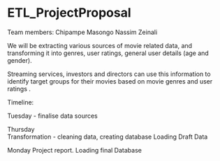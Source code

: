 # ETL_ProjectProposal 

Team members: 
Chipampe Masongo 
Nassim Zeinali 

We will be extracting various sources of movie related data, and transforming it into genres, user ratings, general user details (age and gender). 

Streaming services, investors and directors can use this information to identify target groups for their movies based on movie genres and user ratings . 



Timeline:

Tuesday - finalise data sources 

Thursday  
Transformation - cleaning data, creating database
Loading Draft Data 

Monday 
Project report. 
Loading final Database
 
